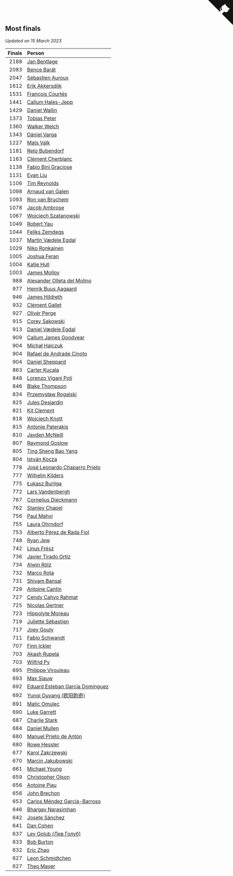## Most finals

*Updated on 15 March 2023*

| Finals | Person |
| ---: | :--- |
| 2188 | [Jan Bentlage](https://www.worldcubeassociation.org/persons/2010BENT01) |
| 2083 | [Bence Barát](https://www.worldcubeassociation.org/persons/2008BARA01) |
| 2047 | [Sébastien Auroux](https://www.worldcubeassociation.org/persons/2008AURO01) |
| 1612 | [Erik Akkersdijk](https://www.worldcubeassociation.org/persons/2005AKKE01) |
| 1531 | [François Courtès](https://www.worldcubeassociation.org/persons/2008COUR01) |
| 1441 | [Callum Hales-Jepp](https://www.worldcubeassociation.org/persons/2012HALE01) |
| 1429 | [Daniel Wallin](https://www.worldcubeassociation.org/persons/2013WALL03) |
| 1373 | [Tobias Peter](https://www.worldcubeassociation.org/persons/2014PETE03) |
| 1360 | [Walker Welch](https://www.worldcubeassociation.org/persons/2011WELC01) |
| 1343 | [Dániel Varga](https://www.worldcubeassociation.org/persons/2008VARG01) |
| 1227 | [Mats Valk](https://www.worldcubeassociation.org/persons/2007VALK01) |
| 1181 | [Reto Bubendorf](https://www.worldcubeassociation.org/persons/2012BUBE01) |
| 1163 | [Clément Cherblanc](https://www.worldcubeassociation.org/persons/2014CHER05) |
| 1138 | [Fabio Bini Graciose](https://www.worldcubeassociation.org/persons/2010GRAC02) |
| 1131 | [Evan Liu](https://www.worldcubeassociation.org/persons/2009LIUE01) |
| 1106 | [Tim Reynolds](https://www.worldcubeassociation.org/persons/2005REYN01) |
| 1098 | [Arnaud van Galen](https://www.worldcubeassociation.org/persons/2006GALE01) |
| 1093 | [Ron van Bruchem](https://www.worldcubeassociation.org/persons/2003BRUC01) |
| 1078 | [Jacob Ambrose](https://www.worldcubeassociation.org/persons/2010AMBR01) |
| 1067 | [Wojciech Szatanowski](https://www.worldcubeassociation.org/persons/2011SZAT01) |
| 1049 | [Robert Yau](https://www.worldcubeassociation.org/persons/2009YAUR01) |
| 1044 | [Feliks Zemdegs](https://www.worldcubeassociation.org/persons/2009ZEMD01) |
| 1037 | [Martin Vædele Egdal](https://www.worldcubeassociation.org/persons/2013EGDA02) |
| 1029 | [Niko Ronkainen](https://www.worldcubeassociation.org/persons/2010RONK01) |
| 1005 | [Joshua Feran](https://www.worldcubeassociation.org/persons/2011FERA01) |
| 1004 | [Katie Hull](https://www.worldcubeassociation.org/persons/2010HULL01) |
| 1003 | [James Molloy](https://www.worldcubeassociation.org/persons/2011MOLL01) |
| 988 | [Alexander Olleta del Molino](https://www.worldcubeassociation.org/persons/2008OLLE01) |
| 977 | [Henrik Buus Aagaard](https://www.worldcubeassociation.org/persons/2006BUUS01) |
| 946 | [James Hildreth](https://www.worldcubeassociation.org/persons/2009HILD01) |
| 932 | [Clément Gallet](https://www.worldcubeassociation.org/persons/2004GALL02) |
| 927 | [Olivér Perge](https://www.worldcubeassociation.org/persons/2007PERG01) |
| 915 | [Corey Sakowski](https://www.worldcubeassociation.org/persons/2011SAKO01) |
| 913 | [Daniel Vædele Egdal](https://www.worldcubeassociation.org/persons/2013EGDA01) |
| 909 | [Callum James Goodyear](https://www.worldcubeassociation.org/persons/2012GOOD02) |
| 904 | [Michał Halczuk](https://www.worldcubeassociation.org/persons/2006HALC01) |
| 904 | [Rafael de Andrade Cinoto](https://www.worldcubeassociation.org/persons/2007CINO01) |
| 904 | [Daniel Sheppard](https://www.worldcubeassociation.org/persons/2009SHEP01) |
| 863 | [Carter Kucala](https://www.worldcubeassociation.org/persons/2015KUCA01) |
| 848 | [Lorenzo Vigani Poli](https://www.worldcubeassociation.org/persons/2007POLI01) |
| 846 | [Blake Thompson](https://www.worldcubeassociation.org/persons/2010THOM03) |
| 834 | [Przemysław Rogalski](https://www.worldcubeassociation.org/persons/2013ROGA02) |
| 825 | [Jules Desjardin](https://www.worldcubeassociation.org/persons/2010DESJ01) |
| 821 | [Kit Clement](https://www.worldcubeassociation.org/persons/2008CLEM01) |
| 818 | [Wojciech Knott](https://www.worldcubeassociation.org/persons/2011KNOT01) |
| 815 | [Antonie Paterakis](https://www.worldcubeassociation.org/persons/2012PATE01) |
| 810 | [Jayden McNeill](https://www.worldcubeassociation.org/persons/2012MCNE01) |
| 807 | [Raymond Goslow](https://www.worldcubeassociation.org/persons/2014GOSL01) |
| 805 | [Ting Sheng Bao Yang](https://www.worldcubeassociation.org/persons/2008BAOY01) |
| 804 | [István Kocza](https://www.worldcubeassociation.org/persons/2005KOCZ01) |
| 778 | [José Leonardo Chaparro Prieto](https://www.worldcubeassociation.org/persons/2011CHAP01) |
| 777 | [Wilhelm Kilders](https://www.worldcubeassociation.org/persons/2010KILD02) |
| 775 | [Łukasz Burliga](https://www.worldcubeassociation.org/persons/2013BURL01) |
| 772 | [Lars Vandenbergh](https://www.worldcubeassociation.org/persons/2003VAND01) |
| 767 | [Cornelius Dieckmann](https://www.worldcubeassociation.org/persons/2009DIEC01) |
| 762 | [Stanley Chapel](https://www.worldcubeassociation.org/persons/2016CHAP04) |
| 756 | [Paul Mahvi](https://www.worldcubeassociation.org/persons/2012MAHV01) |
| 755 | [Laura Ohrndorf](https://www.worldcubeassociation.org/persons/2009OHRN01) |
| 753 | [Alberto Pérez de Rada Fiol](https://www.worldcubeassociation.org/persons/2011FIOL01) |
| 748 | [Ryan Jew](https://www.worldcubeassociation.org/persons/2008JEWR01) |
| 742 | [Linus Frész](https://www.worldcubeassociation.org/persons/2011FRES01) |
| 736 | [Javier Tirado Ortiz](https://www.worldcubeassociation.org/persons/2009TIRA01) |
| 734 | [Alwin Rölz](https://www.worldcubeassociation.org/persons/2016ROLZ01) |
| 732 | [Marco Rota](https://www.worldcubeassociation.org/persons/2009ROTA01) |
| 731 | [Shivam Bansal](https://www.worldcubeassociation.org/persons/2011BANS02) |
| 729 | [Antoine Cantin](https://www.worldcubeassociation.org/persons/2010CANT02) |
| 727 | [Cendy Cahyo Rahmat](https://www.worldcubeassociation.org/persons/2010RAHM02) |
| 725 | [Nicolas Gertner](https://www.worldcubeassociation.org/persons/2013GERT01) |
| 723 | [Hippolyte Moreau](https://www.worldcubeassociation.org/persons/2008MORE02) |
| 719 | [Juliette Sébastien](https://www.worldcubeassociation.org/persons/2014SEBA01) |
| 717 | [Joey Gouly](https://www.worldcubeassociation.org/persons/2007GOUL01) |
| 711 | [Fabio Schwandt](https://www.worldcubeassociation.org/persons/2014SCHW02) |
| 707 | [Finn Ickler](https://www.worldcubeassociation.org/persons/2012ICKL01) |
| 703 | [Akash Rupela](https://www.worldcubeassociation.org/persons/2012RUPE01) |
| 703 | [Wilfrid Py](https://www.worldcubeassociation.org/persons/2016PYWI01) |
| 695 | [Philippe Virouleau](https://www.worldcubeassociation.org/persons/2008VIRO01) |
| 693 | [Max Siauw](https://www.worldcubeassociation.org/persons/2017SIAU02) |
| 692 | [Eduard Esteban García Domínguez](https://www.worldcubeassociation.org/persons/2011EDUA01) |
| 692 | [Yunqi Ouyang (欧阳韵奇)](https://www.worldcubeassociation.org/persons/2007YUNQ01) |
| 691 | [Matic Omulec](https://www.worldcubeassociation.org/persons/2010OMUL02) |
| 690 | [Luke Garrett](https://www.worldcubeassociation.org/persons/2017GARR05) |
| 687 | [Charlie Stark](https://www.worldcubeassociation.org/persons/2014STAR05) |
| 684 | [Daniel Mullen](https://www.worldcubeassociation.org/persons/2016MULL04) |
| 680 | [Manuel Prieto de Antón](https://www.worldcubeassociation.org/persons/2015ANTO04) |
| 680 | [Rowe Hessler](https://www.worldcubeassociation.org/persons/2007HESS01) |
| 677 | [Karol Zakrzewski](https://www.worldcubeassociation.org/persons/2014ZAKR01) |
| 670 | [Marcin Jakubowski](https://www.worldcubeassociation.org/persons/2007JAKU01) |
| 661 | [Michael Young](https://www.worldcubeassociation.org/persons/2008YOUN02) |
| 659 | [Christopher Olson](https://www.worldcubeassociation.org/persons/2009OLSO01) |
| 656 | [Antoine Piau](https://www.worldcubeassociation.org/persons/2008PIAU01) |
| 656 | [John Brechon](https://www.worldcubeassociation.org/persons/2010BREC01) |
| 653 | [Carlos Méndez García-Barroso](https://www.worldcubeassociation.org/persons/2010GARC02) |
| 646 | [Bhargav Narasimhan](https://www.worldcubeassociation.org/persons/2011NARA02) |
| 642 | [Josete Sánchez](https://www.worldcubeassociation.org/persons/2015SANC18) |
| 641 | [Dan Cohen](https://www.worldcubeassociation.org/persons/2007COHE01) |
| 637 | [Lev Golub (Лев Голуб)](https://www.worldcubeassociation.org/persons/2014HOLU01) |
| 633 | [Bob Burton](https://www.worldcubeassociation.org/persons/2003BURT01) |
| 632 | [Eric Zhao](https://www.worldcubeassociation.org/persons/2010ZHAO19) |
| 627 | [Leon Schmidtchen](https://www.worldcubeassociation.org/persons/2010SCHM01) |
| 627 | [Theo Mayer](https://www.worldcubeassociation.org/persons/2012MAYE01) |


<a href="https://github.com/jonatanklosko/wca_statistics" class="github-corner" aria-label="View source on Github"><svg width="80" height="80" viewBox="0 0 250 250" style="fill:#151513; color:#fff; position: absolute; top: 0; border: 0; right: 0;" aria-hidden="true"><path d="M0,0 L115,115 L130,115 L142,142 L250,250 L250,0 Z"></path><path d="M128.3,109.0 C113.8,99.7 119.0,89.6 119.0,89.6 C122.0,82.7 120.5,78.6 120.5,78.6 C119.2,72.0 123.4,76.3 123.4,76.3 C127.3,80.9 125.5,87.3 125.5,87.3 C122.9,97.6 130.6,101.9 134.4,103.2" fill="currentColor" style="transform-origin: 130px 106px;" class="octo-arm"></path><path d="M115.0,115.0 C114.9,115.1 118.7,116.5 119.8,115.4 L133.7,101.6 C136.9,99.2 139.9,98.4 142.2,98.6 C133.8,88.0 127.5,74.4 143.8,58.0 C148.5,53.4 154.0,51.2 159.7,51.0 C160.3,49.4 163.2,43.6 171.4,40.1 C171.4,40.1 176.1,42.5 178.8,56.2 C183.1,58.6 187.2,61.8 190.9,65.4 C194.5,69.0 197.7,73.2 200.1,77.6 C213.8,80.2 216.3,84.9 216.3,84.9 C212.7,93.1 206.9,96.0 205.4,96.6 C205.1,102.4 203.0,107.8 198.3,112.5 C181.9,128.9 168.3,122.5 157.7,114.1 C157.9,116.9 156.7,120.9 152.7,124.9 L141.0,136.5 C139.8,137.7 141.6,141.9 141.8,141.8 Z" fill="currentColor" class="octo-body"></path></svg></a><style>.github-corner:hover .octo-arm{animation:octocat-wave 560ms ease-in-out}@keyframes octocat-wave{0%,100%{transform:rotate(0)}20%,60%{transform:rotate(-25deg)}40%,80%{transform:rotate(10deg)}}@media (max-width:500px){.github-corner:hover .octo-arm{animation:none}.github-corner .octo-arm{animation:octocat-wave 560ms ease-in-out}}</style>
